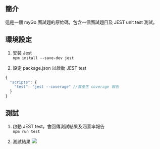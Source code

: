 ## 簡介

這是一個 myGo 面試題的原始碼，包含一個面試題目及 JEST unit test 測試。

## 環境設定

1. 安裝 Jest  
   `npm install --save-dev jest`

2. 設定 package.json 以啟動 JEST test

```js
{
  "scripts": {
    "test": "jest --coverage" //會產生 coverage 報告
  }
}
```

## 測試

1. 啟動 JEST test，會回傳測試結果及涵蓋率報告  
   `npm run test`

2. 測試結果
   ![](https://imgur.com/XNObNJN)

